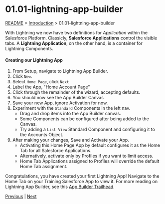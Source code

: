 # 01.01-lightning-app-builder

[README](../../../README.md) > [Introduction](../../introduction.md) > 01.01-lightning-app-builder

With Lightning we now have two definitions for _Application_ within the Salesforce Platform. Classicly, **Salesforce Applications** control the visible tabs. A **Lightning Application**, on the other hand, is a container for Lightning Components.

#### Creating our Lightning App

 1. From Setup, navigate to Lightning App Builder.
 2. Click `New`.
 3. Select `Home Page`, click `Next`
 4. Label the App, "Home Account Page"
 5. Click through the remainder of the wizard, accepting defaults.
 6. You should now see the App Builder Canvas
 7. Save your new App, ignore Activation for now.
 8. Experiment with the `Standard` Components in the left nav.
	* Drag and drop items into the App Builder canvas.
	* Some Components can be configured after being added to the Canvas.
	* Try adding a `List View` Standard Component and configuring it to the Accounts Object.
 9. After making your changes, Save and Activate your App.
	* Activating this Home Page App by default configures it as the Home Tab for all Salesforce Applications.
	* Alternatively, activate only by Profiles if you want to limit access.
	* Home Tab Applications assigned to Profiles will override the default Home Tab assignment.

Congratulations, you have created your first Lightning App! Navigate to the Home Tab on your Training Salesforce App to view it. For more reading on Lightning App Builder, see this [App Builder Trailhead](https://trailhead.salesforce.com/en/modules/lightning_app_builder).

[Previous](01.00-instructions.md) | [Next](01.02-custom-lightning-component.md)
